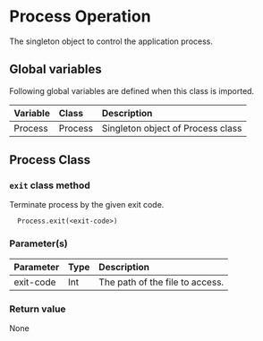 # Process Operation
The singleton object to control the application process.

## Global variables
Following global variables are defined when this class is imported.

|Variable   |Class   | Description                     |
|:---       |:---    |:---                             |
|Process    |Process | Singleton object of Process class  |

## Process Class
### `exit` class method
Terminate process by the given exit code.
````
  Process.exit(<exit-code>)
````
### Parameter(s)
|Parameter    |Type   |Description                    |
|:---         |:---   |:---                           |
|exit-code    |Int    |The path of the file to access.|

### Return value
None
